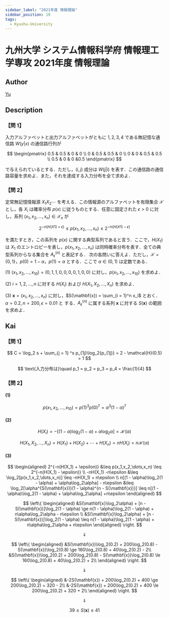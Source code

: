 ```yaml
---
sidebar_label: "2021年度 情報理論"
sidebar_position: 19
tags:
  - Kyushu-University
---
```

# 九州大学 システム情報科学府 情報理工学専攻 2021年度 情報理論

## **Author**
[Yu](https://blog.loveyou.moe/KU/%E4%B9%9D%E5%A4%A7%E6%83%85%E5%A0%B1%E7%90%86%E5%B7%A5%E5%AD%A6%E9%81%8E%E5%8E%BB%E5%95%8F%E3%81%AE%E8%A7%A3%E7%AD%94/)

## **Description**
### 【問 1】
入力アルファベットと出力アルファベットがともに ${1, 2, 3, 4}$ である無記憶な通信路 $W(y|x)$ の通信路行列が

$$
\begin{pmatrix}
0.5 & 0.5 & 0 & 0 \\
0 & 0.5 & 0.5 & 0 \\
0 & 0 & 0.5 & 0.5 \\
0.5 & 0 & 0 &0.5
\end{pmatrix}
$$

で与えられているとする．ただし，$(i, j)$ 成分は $W(j|i)$ を表す．この通信路の通信路容量を求めよ．また，それを達成する入力分布を全て求めよ．

### 【問 2】
定常無記憶情報源 $X_1X_2 \cdots$ を考える．この情報源のアルファベットを有限集合 $\mathcal{X}$ とし，各 $X_i$ は確率分布 $p(x)$ に従うものとする．任意に固定された $\epsilon > 0$ に対し，系列 $(x_1, x_2,\dots,x_n) \in \mathcal{X}_n$ が

$$
2^{−n(H(X1)+ \epsilon)} ≤ p(x_1, x_2,\dots,x_n) ≤ 2^{−n(H(X1)−\epsilon)}
$$

を満たすとき，この系列を $p(x)$ に関する典型系列であると言う．ここで，$H(X_1)$ は $X_1$ のエントロピーを表し，$p(x_1, x_2,...,x_n)$ は同時確率分布を表す．全ての典型系列からなる集合を $A_{\epsilon}^{(n)}$ と表記する．
次の各問いに答えよ．ただし，$\mathcal{X} = \{0, 1\}，p(0) = 1 − \alpha，p(1) = \alpha$ とする．ここで $\alpha \in (0, 1)$ は定数である．

(1) $(x_1, x_2,\dots,x_{10}) = (0, 1, 1, 0, 0, 0, 0, 1, 0, 0)$ に対し，$p(x_1, x_2,...,x_{10})$ を求めよ．

(2) $i = 1, 2,\dots,n$ に対する $H(X_i)$ および $H(X_1, X_2,\dots,X_n)$ を求めよ．

(3) $\mathbf{x} = (x_1, x_2,\dots,x_n)$ に対し，$S(\mathbf{x}) = \sum_{i = 1}^n x_i$ とおく． $\alpha = 0.2, n = 200, \epsilon= 0.01$ と
する．$A_{\epsilon}^{(n)}$ に属する系列 $\mathbf{x}$ に対する $S(\mathbf{x})$ の範囲を求めよ．

## **Kai**
### 【問 1】

$$
C = \log_2 s + \sum_{j = 1}
^s p_{1j}\log_2{p_{1j}} = 2 - \mathcal{H}(0.5) = 1
$$

$$
\text{入力分布は}\quad p_1 = p_2 = p_3 = p_4 = \frac{1}{4}
$$

### 【問 2】
#### (1)

$$
p(x_1,x_2,\dots,x_{10}) = p(1)^3p(0)^7 = \alpha ^3(1 - \alpha)^7
$$

#### (2)

$$
H(X_i) = -[(1 - \alpha)\log_2(1 - \alpha) + \alpha\log_2\alpha] = \mathcal{H}(\alpha)
$$

$$
H(X_1,X_2,\dots,X_n) = H(X_1) + H(X_2) + \cdots + H(X_n) = nH(X_i) = n\mathcal{H}(\alpha)
$$

#### (3)

$$
\begin{aligned}
2^{-n(H(X_1) + \epsilon)} &\leq p(x_1,x_2,\dots,x_n) \leq 2^{-n(H(X_1) - \epsilon)} \\
-nH(X_1) -n\epsilon &\leq \log_2[p(x_1,x_2,\dots,x_n)] \leq -nH(X_1) + n\epsilon \\
n[(1 - \alpha)\log_2(1 - \alpha) + \alpha\log_2\alpha] - n\epsilon &\leq \log_2[\alpha^{S(\mathbf{x})}(1 - \alpha)^{n - S(\mathbf{x})}] \leq n[(1 - \alpha)\log_2(1 - \alpha) + \alpha\log_2\alpha] +n\epsilon
\end{aligned}
$$

$$
\left\{
\begin{aligned}
&S(\mathbf{x}\log_2\alpha) + [n - S(\mathbf{x})]\log_2(1 - \alpha) \ge n(1 - \alpha)\log_2(1 - \alpha) + n\alpha\log_2\alpha - n\epsilon \\
&S(\mathbf{x}\log_2\alpha) + [n - S(\mathbf{x})]\log_2(1 - \alpha) \leq n(1 - \alpha)\log_2(1 - \alpha) + n\alpha\log_2\alpha + n\epsilon 
\end{aligned}
\right.
$$

$$
\Downarrow
$$

$$
\left\{
\begin{aligned}
&S(\mathbf{x})\log_2(0.2) + 200\log_2(0.8) - S(\mathbf{x})\log_2(0.8) \ge 160\log_2(0.8) + 40\log_2(0.2) - 2\\
&S(\mathbf{x})\log_2(0.2) + 200\log_2(0.8) - S(\mathbf{x})\log_2(0.8) \le 160\log_2(0.8) + 40\log_2(0.2) + 2\\
\end{aligned}
\right.
$$

$$
\Downarrow
$$

$$
\left\{
\begin{aligned}
&-2S(\mathbf{x}) + 200\log_2(0.2) + 400 \ge 200\log_2(0.2) + 320 - 2\\
&-2S(\mathbf{x}) + 200\log_2(0.2) + 400 \le 200\log_2(0.2) + 320 + 2\\
\end{aligned}
\right.
$$

$$
\Downarrow
$$

$$
39 \le S(\mathbf{x}) \le 41
$$